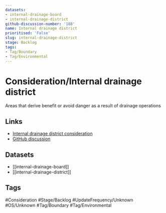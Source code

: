 ```yaml
---
datasets:
- internal-drainage-board
- internal-drainage-district
github-discussion-number: '188'
name: Internal drainage district
prioritised: 'False'
slug: internal-drainage-district
stage: Backlog
tags:
- Tag/Boundary
- Tag/Environmental
---
```


# Consideration/Internal drainage district

Areas that derive benefit or avoid danger as a result of drainage operations

## Links

* [Internal drainage district consideration](https://design.planning.data.gov.uk/planning-consideration/internal-drainage-district)
* [GitHub discussion](https://github.com/digital-land/data-standards-backlog/discussions/188)

## Datasets

* [[internal-drainage-board]]
* [[internal-drainage-district]]

## Tags

#Consideration #Stage/Backlog #UpdateFrequency/Unknown #OS/Unknown #Tag/Boundary #Tag/Environmental